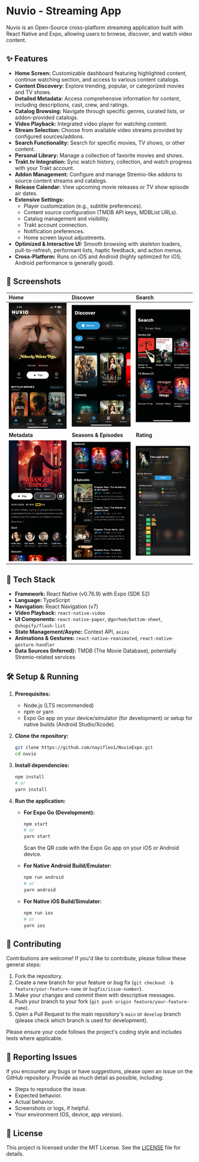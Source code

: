 # Nuvio - Streaming App

Nuvio is an Open-Source cross-platform streaming application built with React Native and Expo, allowing users to browse, discover, and watch video content.

## ✨ Features

*   **Home Screen:** Customizable dashboard featuring highlighted content, continue watching section, and access to various content catalogs.
*   **Content Discovery:** Explore trending, popular, or categorized movies and TV shows.
*   **Detailed Metadata:** Access comprehensive information for content, including descriptions, cast, crew, and ratings.
*   **Catalog Browsing:** Navigate through specific genres, curated lists, or addon-provided catalogs.
*   **Video Playback:** Integrated video player for watching content.
*   **Stream Selection:** Choose from available video streams provided by configured sources/addons.
*   **Search Functionality:** Search for specific movies, TV shows, or other content.
*   **Personal Library:** Manage a collection of favorite movies and shows.
*   **Trakt.tv Integration:** Sync watch history, collection, and watch progress with your Trakt account.
*   **Addon Management:** Configure and manage Stremio-like addons to source content streams and catalogs.
*   **Release Calendar:** View upcoming movie releases or TV show episode air dates.
*   **Extensive Settings:**
    *   Player customization (e.g., subtitle preferences).
    *   Content source configuration (TMDB API keys, MDBList URLs).
    *   Catalog management and visibility.
    *   Trakt account connection.
    *   Notification preferences.
    *   Home screen layout adjustments.
*   **Optimized & Interactive UI:** Smooth browsing with skeleton loaders, pull-to-refresh, performant lists, haptic feedback, and action menus.
*   **Cross-Platform:** Runs on iOS and Android (highly optimized for iOS; Android performance is generally good).

## 📸 Screenshots

| Home                                       | Discover                                   | Search                                   |
| :----------------------------------------- | :----------------------------------------- | :--------------------------------------- |
| ![Home](src/assets/home.jpg)               | ![Discover](src/assets/discover.jpg)       | ![Search](src/assets/search.jpg)         |
| **Metadata**                               | **Seasons & Episodes**                     | **Rating**                               |
| ![Metadata](src/assets/metadascreen.jpg)   | ![Seasons](src/assets/seasonandepisode.jpg)| ![Rating](src/assets/ratingscreen.jpg)   |

## 🚀 Tech Stack

*   **Framework:** React Native (v0.76.9) with Expo (SDK 52)
*   **Language:** TypeScript
*   **Navigation:** React Navigation (v7)
*   **Video Playback:** `react-native-video`
*   **UI Components:** `react-native-paper`, `@gorhom/bottom-sheet`, `@shopify/flash-list`
*   **State Management/Async:** Context API, `axios`
*   **Animations & Gestures:** `react-native-reanimated`, `react-native-gesture-handler`
*   **Data Sources (Inferred):** TMDB (The Movie Database), potentially Stremio-related services

## 🛠️ Setup & Running

1.  **Prerequisites:**
    *   Node.js (LTS recommended)
    *   npm or yarn
    *   Expo Go app on your device/simulator (for development) or setup for native builds (Android Studio/Xcode).

2.  **Clone the repository:**
    ```bash
    git clone https://github.com/nayifleo1/NuvioExpo.git
    cd nuvio 
    ```

3.  **Install dependencies:**
    ```bash
    npm install
    # or
    yarn install
    ```

4.  **Run the application:**

    *   **For Expo Go (Development):**
        ```bash
        npm start 
        # or
        yarn start
        ```
        Scan the QR code with the Expo Go app on your iOS or Android device.

    *   **For Native Android Build/Emulator:**
        ```bash
        npm run android
        # or
        yarn android
        ```

    *   **For Native iOS Build/Simulator:**
        ```bash
        npm run ios
        # or
        yarn ios
        ```

## 🤝 Contributing

Contributions are welcome! If you'd like to contribute, please follow these general steps:

1.  Fork the repository.
2.  Create a new branch for your feature or bug fix (`git checkout -b feature/your-feature-name` or `bugfix/issue-number`).
3.  Make your changes and commit them with descriptive messages.
4.  Push your branch to your fork (`git push origin feature/your-feature-name`).
5.  Open a Pull Request to the main repository's `main` or `develop` branch (please check which branch is used for development).

Please ensure your code follows the project's coding style and includes tests where applicable.

## 🐛 Reporting Issues

If you encounter any bugs or have suggestions, please open an issue on the GitHub repository. Provide as much detail as possible, including:

*   Steps to reproduce the issue.
*   Expected behavior.
*   Actual behavior.
*   Screenshots or logs, if helpful.
*   Your environment (OS, device, app version).

## 📄 License

This project is licensed under the MIT License. See the [LICENSE](LICENSE) file for details. 